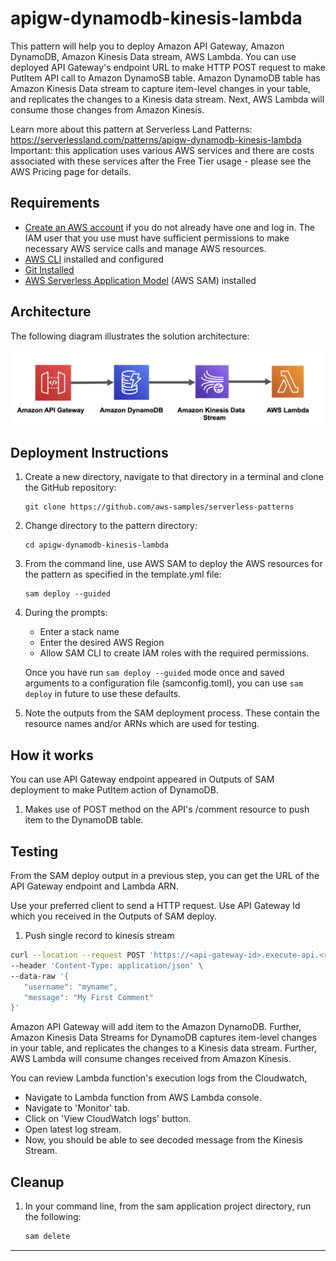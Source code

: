 # apigw-dynamodb-kinesis-lambda

This pattern will help you to deploy Amazon API Gateway, Amazon DynamoDB, Amazon Kinesis Data stream, AWS Lambda. You can use deployed API Gateway's endpoint URL to make HTTP POST request to make PutItem API call to Amazon DynamoSB table. Amazon DynamoDB table has Amazon Kinesis Data stream to capture item-level changes in your table, and replicates the changes to a Kinesis data stream. Next, AWS Lambda will consume those changes from Amazon Kinesis.

Learn more about this pattern at Serverless Land Patterns: https://serverlessland.com/patterns/apigw-dynamodb-kinesis-lambda Important: this application uses various AWS services and there are costs associated with these services after the Free Tier usage - please see the AWS Pricing page for details.

## Requirements

* [Create an AWS account](https://portal.aws.amazon.com/gp/aws/developer/registration/index.html) if you do not already have one and log in. The IAM user that you use must have sufficient permissions to make necessary AWS service calls and manage AWS resources.
* [AWS CLI](https://docs.aws.amazon.com/cli/latest/userguide/install-cliv2.html) installed and configured
* [Git Installed](https://git-scm.com/book/en/v2/Getting-Started-Installing-Git)
* [AWS Serverless Application Model](https://docs.aws.amazon.com/serverless-application-model/latest/developerguide/serverless-sam-cli-install.html) (AWS SAM) installed

## Architecture 
The following diagram illustrates the solution architecture:

![Architecture Diagram](img/APIGW-DynamoDB-Kinesis-Lambda.png)

## Deployment Instructions

1. Create a new directory, navigate to that directory in a terminal and clone the GitHub repository:
    ```
    git clone https://github.com/aws-samples/serverless-patterns
    ```
1. Change directory to the pattern directory:
    ```
    cd apigw-dynamodb-kinesis-lambda
    ```
1. From the command line, use AWS SAM to deploy the AWS resources for the pattern as specified in the template.yml file:
    ```
    sam deploy --guided
    ```
1. During the prompts:
    * Enter a stack name
    * Enter the desired AWS Region
    * Allow SAM CLI to create IAM roles with the required permissions.

    Once you have run `sam deploy --guided` mode once and saved arguments to a configuration file (samconfig.toml), you can use `sam deploy` in future to use these defaults.

1. Note the outputs from the SAM deployment process. These contain the resource names and/or ARNs which are used for testing.

## How it works

You can use API Gateway endpoint appeared in Outputs of SAM deployment to make PutItem action of DynamoDB.

1. Makes use of POST method on the API's /comment resource to push item to the DynamoDB table.

## Testing

From the SAM deploy output in a previous step, you can get the URL of the API Gateway endpoint and Lambda ARN. 
 
Use your preferred client to send a HTTP request. Use API Gateway Id which you received in the Outputs of SAM deploy.

1. Push single record to kinesis stream

```bash
curl --location --request POST 'https://<api-gateway-id>.execute-api.<region>.amazonaws.com/v1/comment' \
--header 'Content-Type: application/json' \
--data-raw '{
   "username": "myname",
   "message": "My First Comment"
}'                      
```
Amazon API Gateway will add item to the Amazon DynamoDB. Further, Amazon Kinesis Data Streams for DynamoDB captures item-level changes in your table, and replicates the changes to a Kinesis data stream. Further, AWS Lambda will consume changes received from Amazon Kinesis.

You can review Lambda function's execution logs from the Cloudwatch,

- Navigate to Lambda function from AWS Lambda console.
- Navigate to 'Monitor' tab.
- Click on 'View CloudWatch logs' button.
- Open latest log stream.
- Now, you should be able to see decoded message from the Kinesis Stream.


## Cleanup

1. In your command line, from the sam application project directory, run the following:
    ```bash
    sam delete

    ```
----
